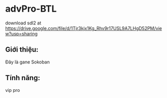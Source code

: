 # advPro-BTL
download sdl2 at https://drive.google.com/file/d/1Tjr3kjx1Kg_Rhv9r17USL9A7LHgD52PM/view?usp=sharing
## Giới thiệu:
 Đây là gane Sokoban
 ## Tính năng:
 vip pro
